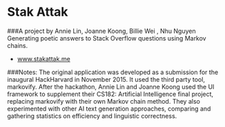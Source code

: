 # Stak Attak

###A project by Annie Lin, Joanne Koong, Billie Wei , Nhu Nguyen
Generating poetic answers to Stack Overflow questions using Markov chains.
- www.stakattak.me


###Notes:
The original application was developed as a submission for the inaugural HackHarvard in November 2015. It used the third party tool, markovify. After the hackathon, Annie Lin and Joanne Koong used the UI framework to supplement their CS182: Artificial Intelligence final project, replacing markovify with their own Markov chain method. They also experimented with other AI text generation approaches, comparing and gathering statistics on efficiency and linguistic correctness. 






